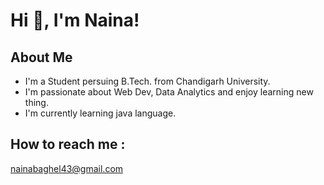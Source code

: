 # Hi 👋, I'm Naina!
## **About Me**

 * I'm a Student persuing B.Tech. from Chandigarh University. 
 * I'm passionate about Web Dev, Data Analytics and enjoy learning new thing.
 * I'm currently learning java language.
## How to reach me : 
[nainabaghel43@gmail.com](nainabaghel43@gmail.com)

<!--
**nainabaghel/nainabaghel** is a ✨ _special_ ✨ repository because its `README.md` (this file) appears on your GitHub profile.

Here are some ideas to get you started:

- 🔭 I’m currently working on ...
- 🌱 I’m currently learning ...
- 👯 I’m looking to collaborate on ...
- 🤔 I’m looking for help with ...
- 💬 Ask me about ...
- 📫 How to reach me: ...
- 😄 Pronouns: ...
- ⚡ Fun fact: ...
-->

